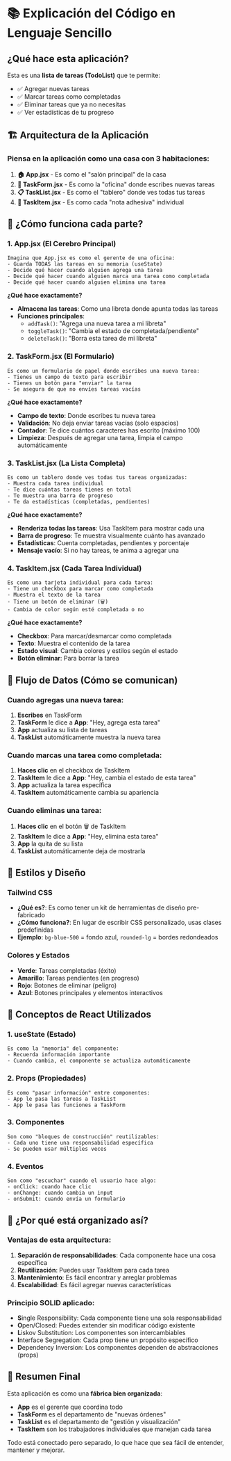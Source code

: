 # 📚 Explicación del Código en Lenguaje Sencillo

## ¿Qué hace esta aplicación?

Esta es una **lista de tareas (TodoList)** que te permite:
- ✅ Agregar nuevas tareas
- ✅ Marcar tareas como completadas
- ✅ Eliminar tareas que ya no necesitas
- ✅ Ver estadísticas de tu progreso

## 🏗️ Arquitectura de la Aplicación

### Piensa en la aplicación como una casa con 3 habitaciones:

1. **🏠 App.jsx** - Es como el "salón principal" de la casa
2. **📝 TaskForm.jsx** - Es como la "oficina" donde escribes nuevas tareas
3. **📋 TaskList.jsx** - Es como el "tablero" donde ves todas tus tareas
4. **📄 TaskItem.jsx** - Es como cada "nota adhesiva" individual

## 🔧 ¿Cómo funciona cada parte?

### 1. App.jsx (El Cerebro Principal)
```
Imagina que App.jsx es como el gerente de una oficina:
- Guarda TODAS las tareas en su memoria (useState)
- Decide qué hacer cuando alguien agrega una tarea
- Decide qué hacer cuando alguien marca una tarea como completada
- Decide qué hacer cuando alguien elimina una tarea
```

**¿Qué hace exactamente?**
- **Almacena las tareas**: Como una libreta donde apunta todas las tareas
- **Funciones principales**:
  - `addTask()`: "Agrega una nueva tarea a mi libreta"
  - `toggleTask()`: "Cambia el estado de completada/pendiente"
  - `deleteTask()`: "Borra esta tarea de mi libreta"

### 2. TaskForm.jsx (El Formulario)
```
Es como un formulario de papel donde escribes una nueva tarea:
- Tienes un campo de texto para escribir
- Tienes un botón para "enviar" la tarea
- Se asegura de que no envíes tareas vacías
```

**¿Qué hace exactamente?**
- **Campo de texto**: Donde escribes tu nueva tarea
- **Validación**: No deja enviar tareas vacías (solo espacios)
- **Contador**: Te dice cuántos caracteres has escrito (máximo 100)
- **Limpieza**: Después de agregar una tarea, limpia el campo automáticamente

### 3. TaskList.jsx (La Lista Completa)
```
Es como un tablero donde ves todas tus tareas organizadas:
- Muestra cada tarea individual
- Te dice cuántas tareas tienes en total
- Te muestra una barra de progreso
- Te da estadísticas (completadas, pendientes)
```

**¿Qué hace exactamente?**
- **Renderiza todas las tareas**: Usa TaskItem para mostrar cada una
- **Barra de progreso**: Te muestra visualmente cuánto has avanzado
- **Estadísticas**: Cuenta completadas, pendientes y porcentaje
- **Mensaje vacío**: Si no hay tareas, te anima a agregar una

### 4. TaskItem.jsx (Cada Tarea Individual)
```
Es como una tarjeta individual para cada tarea:
- Tiene un checkbox para marcar como completada
- Muestra el texto de la tarea
- Tiene un botón de eliminar (🗑️)
- Cambia de color según esté completada o no
```

**¿Qué hace exactamente?**
- **Checkbox**: Para marcar/desmarcar como completada
- **Texto**: Muestra el contenido de la tarea
- **Estado visual**: Cambia colores y estilos según el estado
- **Botón eliminar**: Para borrar la tarea

## 🔄 Flujo de Datos (Cómo se comunican)

### Cuando agregas una nueva tarea:
1. **Escribes** en TaskForm
2. **TaskForm** le dice a **App**: "Hey, agrega esta tarea"
3. **App** actualiza su lista de tareas
4. **TaskList** automáticamente muestra la nueva tarea

### Cuando marcas una tarea como completada:
1. **Haces clic** en el checkbox de TaskItem
2. **TaskItem** le dice a **App**: "Hey, cambia el estado de esta tarea"
3. **App** actualiza la tarea específica
4. **TaskItem** automáticamente cambia su apariencia

### Cuando eliminas una tarea:
1. **Haces clic** en el botón 🗑️ de TaskItem
2. **TaskItem** le dice a **App**: "Hey, elimina esta tarea"
3. **App** la quita de su lista
4. **TaskList** automáticamente deja de mostrarla

## 🎨 Estilos y Diseño

### Tailwind CSS
- **¿Qué es?**: Es como tener un kit de herramientas de diseño pre-fabricado
- **¿Cómo funciona?**: En lugar de escribir CSS personalizado, usas clases predefinidas
- **Ejemplo**: `bg-blue-500` = fondo azul, `rounded-lg` = bordes redondeados

### Colores y Estados
- **Verde**: Tareas completadas (éxito)
- **Amarillo**: Tareas pendientes (en progreso)
- **Rojo**: Botones de eliminar (peligro)
- **Azul**: Botones principales y elementos interactivos

## 🧠 Conceptos de React Utilizados

### 1. **useState** (Estado)
```
Es como la "memoria" del componente:
- Recuerda información importante
- Cuando cambia, el componente se actualiza automáticamente
```

### 2. **Props** (Propiedades)
```
Es como "pasar información" entre componentes:
- App le pasa las tareas a TaskList
- App le pasa las funciones a TaskForm
```

### 3. **Componentes**
```
Son como "bloques de construcción" reutilizables:
- Cada uno tiene una responsabilidad específica
- Se pueden usar múltiples veces
```

### 4. **Eventos**
```
Son como "escuchar" cuando el usuario hace algo:
- onClick: cuando hace clic
- onChange: cuando cambia un input
- onSubmit: cuando envía un formulario
```

## 🚀 ¿Por qué está organizado así?

### Ventajas de esta arquitectura:
1. **Separación de responsabilidades**: Cada componente hace una cosa específica
2. **Reutilización**: Puedes usar TaskItem para cada tarea
3. **Mantenimiento**: Es fácil encontrar y arreglar problemas
4. **Escalabilidad**: Es fácil agregar nuevas características

### Principio SOLID aplicado:
- **S**ingle Responsibility: Cada componente tiene una sola responsabilidad
- **O**pen/Closed: Puedes extender sin modificar código existente
- **L**iskov Substitution: Los componentes son intercambiables
- **I**nterface Segregation: Cada prop tiene un propósito específico
- **D**ependency Inversion: Los componentes dependen de abstracciones (props)

## 🎯 Resumen Final

Esta aplicación es como una **fábrica bien organizada**:
- **App** es el gerente que coordina todo
- **TaskForm** es el departamento de "nuevas órdenes"
- **TaskList** es el departamento de "gestión y visualización"
- **TaskItem** son los trabajadores individuales que manejan cada tarea

Todo está conectado pero separado, lo que hace que sea fácil de entender, mantener y mejorar.
